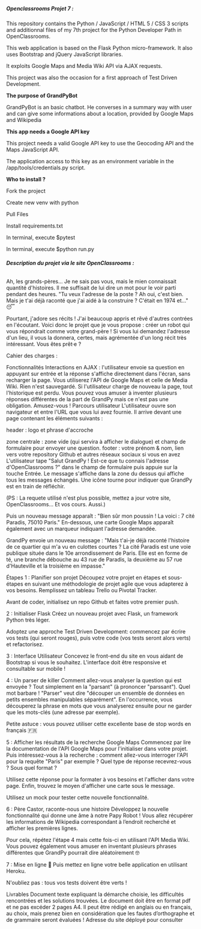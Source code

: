 ##### **Openclassrooms Projet 7 :**

This repository contains the Python / JavaScript / HTML 5 / CSS 3 scripts and additionnal 
files of my 7th project for the Python Developer Path in OpenClassrooms.

This web application is based on the Flask Python micro-framework. It also uses Bootstrap 
and jQuery JavaScript libraries.

It exploits Google Maps and Media Wiki API via AJAX requests.

This project was also the occasion for a first approach of Test Driven Development.

**The purpose of GrandPyBot**

GrandPyBot is an basic chatbot. He converses in a summary way with user and can give some 
informations about a location, provided by Google Maps and Wikipedia

**This app needs a Google API key**

This project needs a valid Google API key to use the Geocoding API and the Maps JavaScript API.

The application access to this key as an environment variable in the /app/tools/credentials.py script.

**Who to install ?**

Fork the project

Create new venv with python

Pull Files

Install requirements.txt

In terminal, execute $pytest

In terminal, execute $python run.py

###### **Description du projet via le site OpenClassrooms :**

Ah, les grands-pères... Je ne sais pas vous, mais le mien connaissait quantité d'histoires.
 Il me suffisait de lui dire un mot pour le voir parti pendant des heures. "Tu veux l'adresse de la poste ? Ah oui, c'est bien. Mais je t'ai déjà raconté que j'ai aidé à la construire ? C'était en 1974 et..." 😴

Pourtant, j'adore ses récits ! J'ai beaucoup appris et rêvé d'autres contrées en l'écoutant. Voici donc le projet que je vous propose : 
créer un robot qui vous répondrait comme votre grand-père ! Si vous lui demandez l'adresse d'un lieu, il vous la donnera, certes, mais agrémentée d'un long récit très intéressant. Vous êtes prêt·e ?

Cahier des charges :

Fonctionnalités
Interactions en AJAX : l'utilisateur envoie sa question en appuyant sur entrée et la réponse s'affiche directement dans l'écran, sans recharger la page.
Vous utiliserez l'API de Google Maps et celle de Media Wiki.
Rien n'est sauvegardé. Si l'utilisateur charge de nouveau la page, tout l'historique est perdu.
Vous pouvez vous amuser à inventer plusieurs réponses différentes de la part de GrandPy mais ce n'est pas une obligation. Amusez-vous !
Parcours utilisateur
L'utilisateur ouvre son navigateur et entre l'URL que vous lui avez fournie. Il arrive devant une page contenant les éléments suivants :

header : logo et phrase d'accroche

zone centrale : zone vide (qui servira à afficher le dialogue) et champ de formulaire pour envoyer une question.
footer : votre prénom & nom, lien vers votre repository Github et autres réseaux sociaux si vous en avez
L'utilisateur tape "Salut GrandPy ! Est-ce que tu connais l'adresse d'OpenClassrooms ?" dans le champ de formulaire 
puis appuie sur la touche Entrée. Le message s'affiche dans la zone du dessus qui affiche tous les messages échangés. Une icône tourne pour indiquer que GrandPy est en train de réfléchir.

(PS : La requete utilisé n'est plus possible, mettez a jour votre site, OpenClassrooms... Et vos cours. Aussi.)

Puis un nouveau message apparaît : "Bien sûr mon poussin ! La voici : 7 cité Paradis, 75010 Paris." 
En-dessous, une carte Google Maps apparaît également avec un marqueur indiquant l'adresse demandée.

GrandPy envoie un nouveau message : "Mais t'ai-je déjà raconté l'histoire de ce quartier qui m'a vu en culottes courtes ? 
La cité Paradis est une voie publique située dans le 10e arrondissement de Paris. Elle est en forme de té, une branche débouche au 43 rue de Paradis, 
la deuxième au 57 rue d'Hauteville et la troisième en impasse."

Étapes
1 : Planifier son projet
Découpez votre projet en étapes et sous-étapes en suivant une méthodologie de projet agile que vous adapterez à vos besoins. 
Remplissez un tableau Trello ou Pivotal Tracker.

Avant de coder, initialisez un repo Github et faites votre premier push.



2 : Initialiser Flask
Créez un nouveau projet avec Flask, un framework Python très léger.

Adoptez une approche Test Driven Development: commencez par écrire vos tests (qui seront rouges), 
puis votre code (vos tests seront alors verts) et refactorisez.



3 : Interface Utilisateur
Concevez le front-end du site en vous aidant de Bootstrap si vous le souhaitez. 
L'interface doit être responsive et consultable sur mobile !



4 : Un parser de killer
Comment allez-vous analyser la question qui est envoyée ? Tout simplement en la "parsant" 
(à prononcer "parssant"). Quel mot barbare ! "Parser" veut dire "découper un ensemble de données en petits ensembles manipulables séparément".
 En l'occurrence, vous découperez la phrase en mots que vous analyserez ensuite pour ne garder que les mots-clés (une adresse par exemple).

Petite astuce : vous pouvez utiliser cette excellente base de stop words en français 🇫🇷



5 : Afficher les résultats de la recherche Google Maps
Commencez par lire la documentation de l'API Google Maps pour l'initialiser dans votre projet. Puis intéressez-vous à la recherche : 
comment allez-vous interroger l'API pour la requête "Paris" par exemple ? Quel type de réponse recevrez-vous ? Sous quel format ?

Utilisez cette réponse pour la formater à vos besoins et l'afficher dans votre page. Enfin, trouvez le moyen d'afficher une carte sous le message.

Utilisez un mock pour tester cette nouvelle fonctionnalité.



6 : Père Castor, raconte-nous une histoire
Développez la nouvelle fonctionnalité qui donne une âme à notre Papy Robot ! Vous allez récupérer 
les informations de Wikipedia correspondant à l’endroit recherché et afficher les premières lignes.

Pour cela, répétez l'étape 4 mais cette fois-ci en utilisant l'API Media Wiki. 
Vous pouvez également vous amuser en inventant plusieurs phrases différentes que GrandPy pourrait dire aléatoirement 🤓


7 : Mise en ligne 🚀
Puis mettez en ligne votre belle application en utilisant Heroku.

N'oubliez pas : tous vos tests doivent être verts !

Livrables
Document texte expliquant la démarche choisie, les difficultés rencontrées et les solutions trouvées. 
Le document doit être en format pdf et ne pas excéder 2 pages A4. Il peut être rédigé en anglais ou en français, au choix, 
mais prenez bien en considération que les fautes d’orthographe et de grammaire seront évaluées !
Adresse du site déployé pour consulter